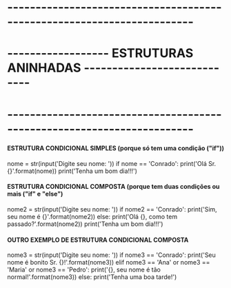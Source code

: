 
#  -----------------------------------------------------------------------
#  ------------------ ESTRUTURAS ANINHADAS    ----------------------------
#  -----------------------------------------------------------------------

####  ESTRUTURA CONDICIONAL SIMPLES (porque só tem uma condição ("if"))  ####
nome = str(input('Digite seu nome: '))
if nome == 'Conrado':
    print('Olá Sr. {}'.format(nome))
print('Tenha um bom dia!!!')

####  ESTRUTURA CONDICIONAL COMPOSTA  (porque tem duas condições ou mais ("if" e "else")  ####
nome2 = str(input('Digite seu nome: '))
if nome2 == 'Conrado':
    print('Sim, seu nome é {}'.format(nome2))
else:
    print('Olá {}, como tem passado?'.format(nome2))
print('Tenha um bom dia!!!')

####  OUTRO EXEMPLO DE ESTRUTURA CONDICIONAL COMPOSTA  ####
nome3 = str(input('Digite seu nome: '))
if nome3 == 'Conrado':
    print('Seu nome é bonito Sr. {}!'.format(nome3))
elif nome3 == 'Ana' or nome3 == 'Maria' or nome3 == 'Pedro':
    print('{}, seu nome é tão normal!'.format(nome3))
else:
    print('Tenha uma boa tarde!')
